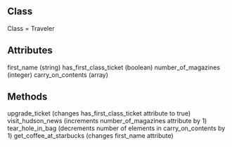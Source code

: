 ## Class

Class = Traveler

## Attributes

first_name (string)
has_first_class_ticket (boolean)
number_of_magazines (integer)
carry_on_contents (array)

## Methods

upgrade_ticket (changes has_first_class_ticket attribute to true)
visit_hudson_news (increments number_of_magazines attribute by 1)
tear_hole_in_bag (decrements number of elements in carry_on_contents by 1)
get_coffee_at_starbucks (changes first_name attribute)
